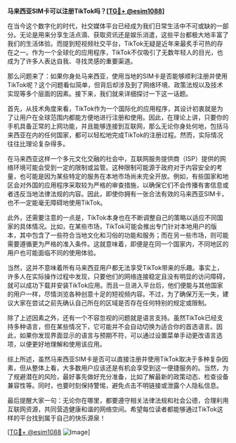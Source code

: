 **马来西亚SIM卡可以注册TikTok吗？[[TG💪+ @esim1088](https://t.me/s/esim1088)]**

在当今这个数字化的时代，社交媒体平台已经成为我们日常生活中不可或缺的一部分。无论是用来分享生活点滴、获取资讯还是娱乐消遣，这些平台都极大地丰富了我们的生活体验。而提到短视频社交平台，TikTok无疑是近年来最炙手可热的存在之一。作为一个全球化的应用程序，TikTok不仅吸引了无数年轻人的目光，也成为了许多人表达自我、寻找灵感的重要渠道。

那么问题来了：如果你身处马来西亚，使用当地的SIM卡是否能够顺利注册并使用TikTok呢？这个问题看似简单，但背后却涉及到了网络环境、政策法规以及技术实现等多个层面的因素。接下来，我们就来详细探讨一下这一话题。

首先，从技术角度来看，TikTok作为一个国际化的应用程序，其设计初衷就是为了让用户在全球范围内都能方便地进行注册和使用。因此，在理论上讲，只要你的手机具备正常的上网功能，并且能够连接到互联网，那么无论你身处何地，包括马来西亚在内的任何国家，都可以轻松地完成TikTok的注册过程。然而，实际情况往往比理论复杂得多。

在马来西亚这样一个多元文化交融的社会中，互联网服务提供商（ISP）提供的网络环境可能会受到一定的限制或监管。这种限制可能源于政府对于内容安全的考量，也可能是因为某些特定的服务在本地市场尚未完全开放。例如，有些国家和地区会对外国的应用程序采取较为严格的审查措施，以确保它们不会传播有害信息或者违反当地法律法规的内容。因此，即使你拥有一张合法有效的马来西亚SIM卡，也不一定能毫无障碍地使用TikTok。

此外，还需要注意的一点是，TikTok本身也在不断调整自己的策略以适应不同国家的具体情况。比如，在某些市场，TikTok可能会推出专门针对本地用户的版本，其中包含了一些符合当地文化和习俗的功能和服务；而在另一些市场，则可能需要遵循更为严格的准入条件。这就意味着，即便是在同一个国家内，不同地区的用户也可能面临不同的使用体验。

当然，这并不意味着所有马来西亚用户都无法享受TikTok带来的乐趣。事实上，许多人在实际操作过程中发现，只要他们的网络连接稳定且没有明显的访问障碍，就可以成功下载并安装TikTok应用。而且一旦进入平台后，他们便能与其他国家的用户一样，尽情浏览各种创意十足的短视频内容。不过，为了确保万无一失，建议大家在尝试之前先确认自己所在的区域是否存在任何特别的规定或限制。

除了上述因素之外，还有一个不容忽视的问题就是语言支持。虽然TikTok已经支持多种语言，但在某些情况下，它可能并不会自动切换为适合你的首选语言。因此，如果你发现界面显示的语言与预期不符，可以通过设置菜单手动更改语言选项，以便更好地理解和使用该应用。

综上所述，虽然马来西亚SIM卡是否可以直接注册并使用TikTok取决于多种复杂因素，但从整体上看，大多数用户应该还是有机会享受到这一便捷服务的。当然，为了规避潜在的风险，最好事先做好充分准备，比如了解最新的政策动态、检查设备兼容性等。同时，也要时刻保持警惕，避免点击不明链接或泄露个人隐私信息。

最后提醒大家一句：无论你在哪里，都要遵守相关法律法规和社会公德，合理利用互联网资源，共同营造健康和谐的网络空间。希望每位读者都能够通过TikTok这样的平台找到属于自己的快乐源泉！

[[TG💪+ @esim1088](https://t.me/s/esim1088) ![Image](https://i.postimg.cc/4NQfJmqS/Snipaste-2025-05-13-00-14-12.png)]